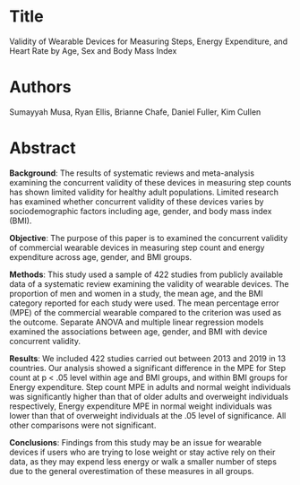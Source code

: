 # Title 

Validity of Wearable Devices for Measuring Steps, Energy Expenditure, and Heart Rate by Age, Sex and Body Mass Index

# Authors

Sumayyah Musa, Ryan Ellis, Brianne Chafe, Daniel Fuller, Kim Cullen

# Abstract

**Background**: The results of systematic reviews and meta-analysis examining the concurrent validity of these devices in measuring step counts has shown limited validity for healthy adult populations. Limited research has examined whether concurrent validity of these devices varies by sociodemographic factors including age, gender, and body mass index (BMI).

**Objective**: The purpose of this paper is to examined the concurrent validity of commercial wearable devices in measuring step count and energy expenditure across age, gender, and BMI groups. 

**Methods**: This study used a sample of 422 studies from publicly available data of a systematic review examining the validity of wearable devices. The proportion of men and women in a study, the mean age, and the BMI category reported for each study were used. The mean percentage error (MPE) of the commercial wearable compared to the criterion was used as the outcome. Separate ANOVA and multiple linear regression models examined the associations between age, gender, and BMI with device concurrent validity.

**Results**: We included 422 studies carried out between 2013 and 2019 in 13 countries. Our analysis showed a significant difference in the MPE for Step count at p < .05 level within age and BMI groups, and within BMI groups for Energy expenditure. Step count MPE in adults and normal weight individuals was significantly higher than that of older adults and overweight individuals respectively, Energy expenditure MPE in normal weight individuals was lower than that of overweight individuals at the .05 level of significance. All other comparisons were not significant.

**Conclusions**: Findings from this study may be an issue for wearable devices if users who are trying to lose weight or stay active rely on their data, as they may expend less energy or walk a smaller number of steps due to the general overestimation of these measures in all groups.

